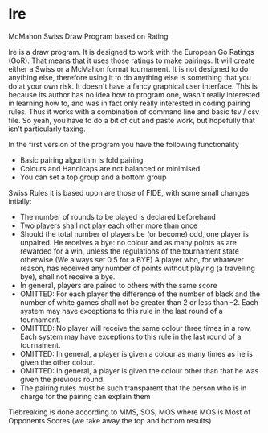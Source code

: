 # Ire
McMahon Swiss Draw Program based on Rating

Ire is a draw program. It is designed to work with the European Go Ratings (GoR). That means that it uses those ratings to make pairings. It will create either a Swiss or a McMahon format tournament. It is not designed to do anything else, therefore using it to do anything else is something that you do at your own risk. It doesn't have a fancy graphical user interface. This is because its author has no idea how to program one, wasn't really interested in learning how to, and was in fact only really interested in coding pairing rules. Thus it works with a combination of command line and basic tsv / csv file. So yeah, you have to do a bit of cut and paste work, but hopefully that isn’t particularly taxing.

In the first version of the program you have the following functionality
<ul>
<li>Basic pairing algorithm is fold pairing
<li>Colours and Handicaps are not balanced or minimised
<li>You can set a top group and a bottom group
</ul>

Swiss Rules it is based upon are those of FIDE, with some small changes intially:
<ul>
<li>The number of rounds to be played is declared beforehand
<li>Two players shall not play each other more than once
<li>Should the total number of players be (or become) odd, one player is unpaired. He receives a bye: no colour and as many points as are rewarded for a win, unless the regulations of the tournament state otherwise (We always set 0.5 for a BYE) A player who, for whatever reason, has received any number of points without playing (a travelling bye), shall not receive a bye.
<li>In general, players are paired to others with the same score
<li>OMITTED: For each player the difference of the number of black and the number of white games shall not be greater than 2 or less than –2. Each system may have exceptions to this rule in the last round of a tournament.
<li>OMITTED: No player will receive the same colour three times in a row. Each system may have exceptions to this rule in the last round of a tournament.
<li> OMITTED: In general, a player is given a colour as many times as he is given the other colour.
<li>OMITTED: In general, a player is given the colour other than that he was given the previous round.   
<li>The pairing rules must be such transparent that the person who is in charge for the pairing can explain them
</ul>

Tiebreaking is done according to MMS, SOS, MOS where MOS is Most of Opponents Scores (we take away the top and bottom results) 
